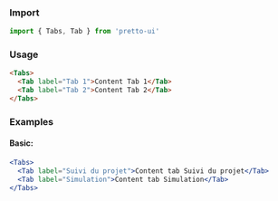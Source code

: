 ### Import

```js static
import { Tabs, Tab } from 'pretto-ui'
```

### Usage

```html
<Tabs>
  <Tab label="Tab 1">Content Tab 1</Tab>
  <Tab label="Tab 2">Content Tab 2</Tab>
</Tabs>
```

### Examples

#### Basic:

```jsx
<Tabs>
  <Tab label="Suivi du projet">Content tab Suivi du projet</Tab>
  <Tab label="Simulation">Content tab Simulation</Tab>
</Tabs>
```
